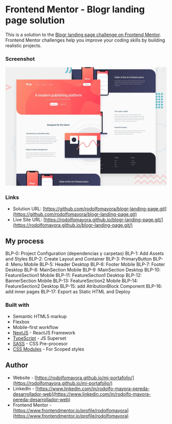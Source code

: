 # Frontend Mentor - Blogr landing page solution

This is a solution to the [Blogr landing page challenge on Frontend Mentor](https://www.frontendmentor.io/challenges/blogr-landing-page-EX2RLAApP). Frontend Mentor challenges help you improve your coding skills by building realistic projects.

### Screenshot

![](./public/screenshot.jpg)


### Links

- Solution URL: [https://github.com/rodolfomayora/blogr-landing-page.git](https://github.com/rodolfomayora/blogr-landing-page.git)
- Live Site URL: [https://rodolfomayora.github.io/blogr-landing-page.git/](https://rodolfomayora.github.io/blogr-landing-page.git/)


## My process

BLP-0: Project Configuration (dependencias y carpetas)
BLP-1: Add Assets and Styles
BLP-2: Create Layout and Container
BLP-3: PrimaryButton
BLP-4: Menu Mobile
BLP-5: Header Desktop
BLP-6: Footer Mobile
BLP-7: Footer Desktop
BLP-8: MainSection Mobile
BLP-9 :MainSection Desktop
BLP-10: FeatureSection1 Mobile
BLP-11: FeatureSection1 Desktop
BLP-12: BannerSection Mobile
BLP-13: FeatureSection2 Mobile
BLP-14: FeatureSection2 Desktop
BLP-15: add AtributionBlock Component
BLP-16: add inner pages
BLP-17: Export as Static HTML and Deploy


### Built with

- Semantic HTML5 markup
- Flexbox
- Mobile-first workflow
- [NextJS](https://nextjs.org/) - ReactJS Framework
- [TypeScript](https://www.typescriptlang.org/) - JS Superset
- [SASS](https://sass-lang.com/) - CSS Pre-procesor
- [CSS Modules](https://github.com/css-modules/css-modules) - For Scoped styles


## Author

- Website - [https://rodolfomayora.github.io/mi-portafolio/](https://rodolfomayora.github.io/mi-portafolio/)
- LinkedIn - [https://www.linkedin.com/in/rodolfo-mayora-pereda-desarrollador-web](https://www.linkedin.com/in/rodolfo-mayora-pereda-desarrollador-web)
- Frontend Mentor - [https://www.frontendmentor.io/profile/rodolfomayora](https://www.frontendmentor.io/profile/rodolfomayora)